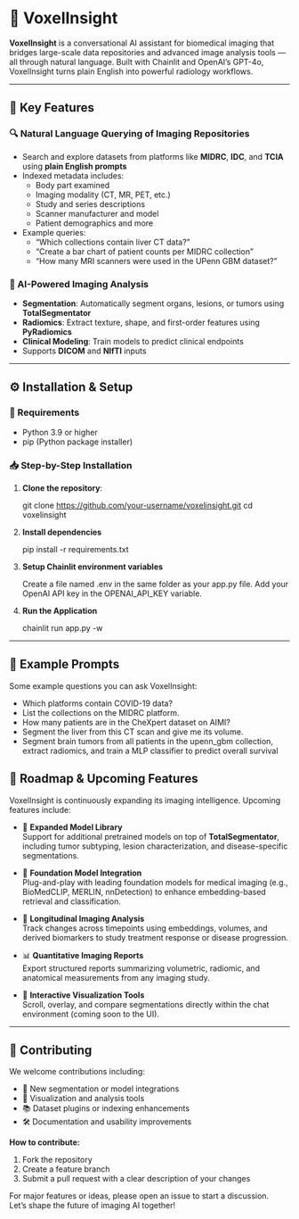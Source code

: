 # 🧠 VoxelInsight

**VoxelInsight** is a conversational AI assistant for biomedical imaging that bridges large-scale data repositories and advanced image analysis tools — all through natural language. Built with Chainlit and OpenAI’s GPT-4o, VoxelInsight turns plain English into powerful radiology workflows.

---

## 🚀 Key Features

### 🔍 Natural Language Querying of Imaging Repositories
- Search and explore datasets from platforms like **MIDRC**, **IDC**, and **TCIA** using **plain English prompts**
- Indexed metadata includes:
  - Body part examined
  - Imaging modality (CT, MR, PET, etc.)
  - Study and series descriptions
  - Scanner manufacturer and model
  - Patient demographics and more
- Example queries:
  - “Which collections contain liver CT data?”
  - “Create a bar chart of patient counts per MIDRC collection”
  - “How many MRI scanners were used in the UPenn GBM dataset?”

### 🧠 AI-Powered Imaging Analysis
- **Segmentation**: Automatically segment organs, lesions, or tumors using **TotalSegmentator**
- **Radiomics**: Extract texture, shape, and first-order features using **PyRadiomics**
- **Clinical Modeling**: Train models to predict clinical endpoints
- Supports **DICOM** and **NIfTI** inputs

---

## ⚙️ Installation & Setup

### 🐍 Requirements
- Python 3.9 or higher
- pip (Python package installer)

### 📥 Step-by-Step Installation

1. **Clone the repository**:
   
   git clone https://github.com/your-username/voxelinsight.git
   cd voxelinsight

2. **Install dependencies**

    pip install -r requirements.txt
  
3. **Setup Chainlit environment variables**

   Create a file named .env in the same folder as your app.py file. Add your OpenAI API key in the    OPENAI_API_KEY variable.
   
4. **Run the Application**

   chainlit run app.py -w
   
---

## 🧪 Example Prompts

Some example questions you can ask VoxelInsight:
- Which platforms contain COVID-19 data?
- List the collections on the MIDRC platform.
- How many patients are in the CheXpert dataset on AIMI?
- Segment the liver from this CT scan and give me its volume.
- Segment brain tumors from all patients in the upenn_gbm collection, extract radiomics, and train a MLP classifier to predict overall survival

## 🧭 Roadmap & Upcoming Features

VoxelInsight is continuously expanding its imaging intelligence. Upcoming features include:

- 🧠 **Expanded Model Library**  
  Support for additional pretrained models on top of **TotalSegmentator**, including tumor subtyping, lesion characterization, and disease-specific segmentations.

- 🧱 **Foundation Model Integration**  
  Plug-and-play with leading foundation models for medical imaging (e.g., BioMedCLIP, MERLIN, nnDetection) to enhance embedding-based retrieval and classification.

- 🔄 **Longitudinal Imaging Analysis**  
  Track changes across timepoints using embeddings, volumes, and derived biomarkers to study treatment response or disease progression.

- 📊 **Quantitative Imaging Reports**  
  Export structured reports summarizing volumetric, radiomic, and anatomical measurements from any imaging study.

- 🧪 **Interactive Visualization Tools**  
  Scroll, overlay, and compare segmentations directly within the chat environment (coming soon to the UI).

---

## 🤝 Contributing

We welcome contributions including:
- 🧩 New segmentation or model integrations
- 🧪 Visualization and analysis tools
- 📚 Dataset plugins or indexing enhancements
- 🛠️ Documentation and usability improvements

**How to contribute:**
1. Fork the repository
2. Create a feature branch
3. Submit a pull request with a clear description of your changes

For major features or ideas, please open an issue to start a discussion.  
Let’s shape the future of imaging AI together!
